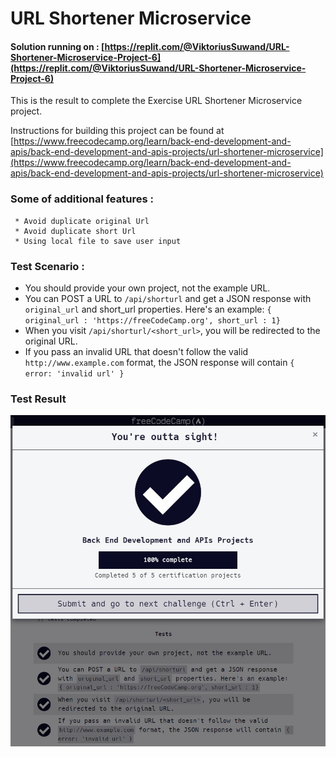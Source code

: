 # URL Shortener Microservice
#### Solution running on : [https://replit.com/@ViktoriusSuwand/URL-Shortener-Microservice-Project-6](https://replit.com/@ViktoriusSuwand/URL-Shortener-Microservice-Project-6)

This is the result to complete the Exercise URL Shortener Microservice project.

Instructions for building this project can be found at
[https://www.freecodecamp.org/learn/back-end-development-and-apis/back-end-development-and-apis-projects/url-shortener-microservice](https://www.freecodecamp.org/learn/back-end-development-and-apis/back-end-development-and-apis-projects/url-shortener-microservice)

###  Some of additional features :
     * Avoid duplicate original Url
     * Avoid duplicate short Url
     * Using local file to save user input


### Test Scenario :
- You should provide your own project, not the example URL.
- You can POST a URL to `/api/shorturl` and get a JSON response with `original_url` and short_url properties. Here's an example: `{ original_url : 'https://freeCodeCamp.org', short_url : 1}`
- When you visit `/api/shorturl/<short_url>`, you will be redirected to the original URL.
- If you pass an invalid URL that doesn't follow the valid `http://www.example.com` format, the JSON response will contain `{ error: 'invalid url' }`


### Test Result
![complete](complete.jpg)